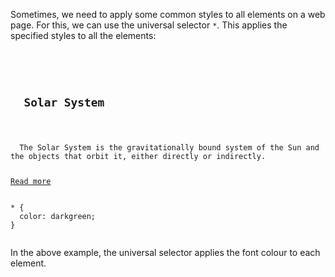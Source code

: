 Sometimes, we need to apply
some common styles to all elements
on a web page. For this, we can use
the universal selector `*`.
This applies the specified
styles to all the elements:

<Editor lang="css">
<code>
<panel lang="html">
<h2>
  Solar System
</h2>
<p>
  The Solar System is the gravitationally bound system of the Sun and the objects that orbit it, either directly or indirectly.
</p>
<a href="#">Read more</a>
</panel>
<panel lang="css">
* {
  color: darkgreen;
}
</panel>
</code>
</Editor>

In the above example, the universal
selector applies the
font colour to each element.
